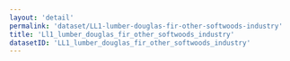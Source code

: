 ```yaml
---
layout: 'detail'
permalink: 'dataset/LL1-lumber-douglas-fir-other-softwoods-industry'
title: 'Ll1_lumber_douglas_fir_other_softwoods_industry'
datasetID: 'LL1_lumber_douglas_fir_other_softwoods_industry'
---
```

